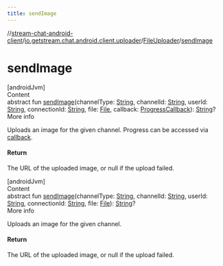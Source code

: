 ```yaml
---
title: sendImage
---
```

//[stream-chat-android-client](../../../index.md)/[io.getstream.chat.android.client.uploader](../index.md)/[FileUploader](index.md)/[sendImage](sendImage.md)



# sendImage  
[androidJvm]  
Content  
abstract fun [sendImage](sendImage.md)(channelType: [String](https://kotlinlang.org/api/latest/jvm/stdlib/kotlin/-string/index.html), channelId: [String](https://kotlinlang.org/api/latest/jvm/stdlib/kotlin/-string/index.html), userId: [String](https://kotlinlang.org/api/latest/jvm/stdlib/kotlin/-string/index.html), connectionId: [String](https://kotlinlang.org/api/latest/jvm/stdlib/kotlin/-string/index.html), file: [File](https://developer.android.com/reference/kotlin/java/io/File.html), callback: [ProgressCallback](../../io.getstream.chat.android.client.utils/ProgressCallback/index.md)): [String](https://kotlinlang.org/api/latest/jvm/stdlib/kotlin/-string/index.html)?  
More info  


Uploads an image for the given channel. Progress can be accessed via [callback](sendImage.md).



#### Return  


The URL of the uploaded image, or null if the upload failed.

  


[androidJvm]  
Content  
abstract fun [sendImage](sendImage.md)(channelType: [String](https://kotlinlang.org/api/latest/jvm/stdlib/kotlin/-string/index.html), channelId: [String](https://kotlinlang.org/api/latest/jvm/stdlib/kotlin/-string/index.html), userId: [String](https://kotlinlang.org/api/latest/jvm/stdlib/kotlin/-string/index.html), connectionId: [String](https://kotlinlang.org/api/latest/jvm/stdlib/kotlin/-string/index.html), file: [File](https://developer.android.com/reference/kotlin/java/io/File.html)): [String](https://kotlinlang.org/api/latest/jvm/stdlib/kotlin/-string/index.html)?  
More info  


Uploads an image for the given channel.



#### Return  


The URL of the uploaded image, or null if the upload failed.

  



